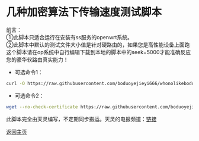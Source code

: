 # 几种加密算法下传输速度测试脚本   

前言：     
①此脚本只适合运行在安装有ss服务的openwrt系统。       
②此脚本中默认的测试文件大小值是针对硬路由的，如果您是高性能设备上面跑这个脚本请在op系统中自行编辑下载到本地的脚本中的seek=5000才能准确反应您的豪华软路由真实能力！     
          

* 可选命令1：      
```bash  
curl -O https://raw.githubusercontent.com/boduoyejieyi666/whonolikeboduoyejieyi/main/sh/ss_test.sh && chmod +x ./ss_test.sh && ./ss_test.sh     
```

* 可选命令2：    
```bash    
wget --no-check-certificate https://raw.githubusercontent.com/boduoyejieyi666/whonolikeboduoyejieyi/main/sh/ss_test.sh && chmod +x ./ss_test.sh && ./ss_test.sh
```       

此脚本完全由天灵编写，不定期同步搬运。天灵的电报频道：[链接](https://t.me/nanopi_r2s)

[返回主页](https://github.com/boduoyejieyi666/whonolikeboduoyejieyi/blob/main/README.md)        
